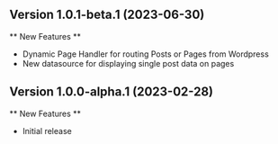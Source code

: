 ## Version 1.0.1-beta.1 (2023-06-30)

** New Features **

- Dynamic Page Handler for routing Posts or Pages from Wordpress
- New datasource for displaying single post data on pages

## Version 1.0.0-alpha.1 (2023-02-28)

** New Features **

- Initial release